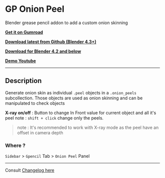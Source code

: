 # GP Onion Peel

Blender grease pencil addon to add a custom onion skinning

**[Get it on Gumroad](https://pullusb.gumroad.com/l/gp_onion_peel)**

**[Download latest from Github (Blender 4.3+)](https://github.com/Pullusb/GP_onion_peel/archive/main.zip)**

**[Download for Blender 4.2 and below](https://github.com/Pullusb/GP_onion_peel/releases/download/v1.0.1/GP_onion_peel.zip)**

**[Demo Youtube](https://www.youtube.com/watch?v=D1w2gZbLLMo)**

---  

## Description

Generate onion skin as individual `.peel` objects in a `.onion_peels` subcollection.
Those objects are used as onion skinning and can be manipulated to check objects


<!-- **Enable/Disable** :  -->

**X-ray on/off** : Button to change In Front value for current object and all it's peel
note : `shift + click` change only the peels.

> note : It's recommended to work with X-ray mode as the peel have an offset in camera depth

### Where ?

`Sidebar` > `Gpencil` Tab > `Onion Peel` Panel

---

<!--
## TODO:
- chose with key placement to use (closest to current frame ? active layer ? both ?)

Bonus:
- refresh choices (now refresh only current):
    - Add choice to refresh all
- Direct frame offset mode (instead of key offset), might not be usefull at all...

-->

Consult [Changelog here](CHANGELOG.md)
